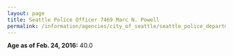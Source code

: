 ```yaml
---
layout: page
title: Seattle Police Officer 7469 Marc N. Powell
permalink: /information/agencies/city_of_seattle/seattle_police_department/copbook/7469/
---
```


**Age as of Feb. 24, 2016:** 40.0
